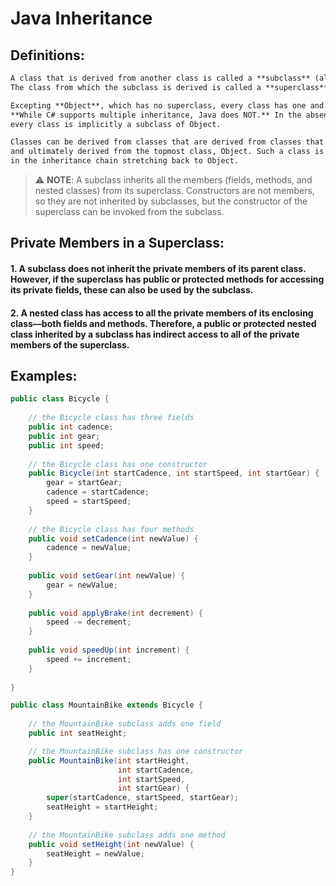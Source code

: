 # Java Inheritance
## Definitions: 
```markdown
A class that is derived from another class is called a **subclass** (also a *derived* class, *extended* class, or *child* class). 
The class from which the subclass is derived is called a **superclass** (also a *base* class or a *parent* class). 

Excepting **Object**, which has no superclass, every class has one and only one direct superclass (**single inheritance**). 
**While C# supports multiple inheritance, Java does NOT.** In the absence of any other explicit superclass, 
every class is implicitly a subclass of Object.

Classes can be derived from classes that are derived from classes that are derived from classes, and so on, 
and ultimately derived from the topmost class, Object. Such a class is said to be descended from all the classes 
in the inheritance chain stretching back to Object.
```

> :warning: **NOTE**: A subclass inherits all the members (fields, methods, and nested classes) from its superclass. Constructors are not members, so they are not inherited by subclasses, but the constructor of the superclass can be invoked from the subclass.

## Private Members in a Superclass:
#### 1. A subclass does not inherit the private members of its parent class. However, if the superclass has public or protected methods for accessing its private fields, these can also be used by the subclass.

#### 2. A nested class has access to all the private members of its enclosing class—both fields and methods. Therefore, a public or protected nested class inherited by a subclass has indirect access to all of the private members of the superclass.

## Examples:
```java
public class Bicycle {
        
    // the Bicycle class has three fields
    public int cadence;
    public int gear;
    public int speed;
        
    // the Bicycle class has one constructor
    public Bicycle(int startCadence, int startSpeed, int startGear) {
        gear = startGear;
        cadence = startCadence;
        speed = startSpeed;
    }
        
    // the Bicycle class has four methods
    public void setCadence(int newValue) {
        cadence = newValue;
    }
        
    public void setGear(int newValue) {
        gear = newValue;
    }
        
    public void applyBrake(int decrement) {
        speed -= decrement;
    }
        
    public void speedUp(int increment) {
        speed += increment;
    }
        
}

public class MountainBike extends Bicycle {
        
    // the MountainBike subclass adds one field
    public int seatHeight;

    // the MountainBike subclass has one constructor
    public MountainBike(int startHeight,
                        int startCadence,
                        int startSpeed,
                        int startGear) {
        super(startCadence, startSpeed, startGear);
        seatHeight = startHeight;
    }   
        
    // the MountainBike subclass adds one method
    public void setHeight(int newValue) {
        seatHeight = newValue;
    }   
}
```
